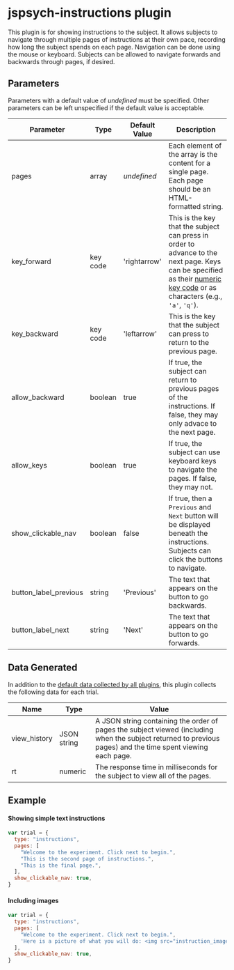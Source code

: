 # jspsych-instructions plugin

This plugin is for showing instructions to the subject. It allows subjects to navigate through multiple pages of instructions at their own pace, recording how long the subject spends on each page. Navigation can be done using the mouse or keyboard. Subjects can be allowed to navigate forwards and backwards through pages, if desired.

## Parameters

Parameters with a default value of _undefined_ must be specified. Other parameters can be left unspecified if the default value is acceptable.

| Parameter             | Type     | Default Value | Description                                                                                                                                                                                                                                          |
| --------------------- | -------- | ------------- | ---------------------------------------------------------------------------------------------------------------------------------------------------------------------------------------------------------------------------------------------------- |
| pages                 | array    | _undefined_   | Each element of the array is the content for a single page. Each page should be an HTML-formatted string.                                                                                                                                            |
| key_forward           | key code | 'rightarrow'  | This is the key that the subject can press in order to advance to the next page. Keys can be specified as their [numeric key code](http://www.cambiaresearch.com/articles/15/javascript-char-codes-key-codes) or as characters (e.g., `'a'`, `'q'`). |
| key_backward          | key code | 'leftarrow'   | This is the key that the subject can press to return to the previous page.                                                                                                                                                                           |
| allow_backward        | boolean  | true          | If true, the subject can return to previous pages of the instructions. If false, they may only advace to the next page.                                                                                                                              |
| allow_keys            | boolean  | true          | If true, the subject can use keyboard keys to navigate the pages. If false, they may not.                                                                                                                                                            |
| show_clickable_nav    | boolean  | false         | If true, then a `Previous` and `Next` button will be displayed beneath the instructions. Subjects can click the buttons to navigate.                                                                                                                 |
| button_label_previous | string   | 'Previous'    | The text that appears on the button to go backwards.                                                                                                                                                                                                 |
| button_label_next     | string   | 'Next'        | The text that appears on the button to go forwards.                                                                                                                                                                                                  |

## Data Generated

In addition to the [default data collected by all plugins](overview#datacollectedbyplugins), this plugin collects the following data for each trial.

| Name         | Type        | Value                                                                                                                                                        |
| ------------ | ----------- | ------------------------------------------------------------------------------------------------------------------------------------------------------------ |
| view_history | JSON string | A JSON string containing the order of pages the subject viewed (including when the subject returned to previous pages) and the time spent viewing each page. |
| rt           | numeric     | The response time in milliseconds for the subject to view all of the pages.                                                                                  |

## Example

#### Showing simple text instructions

```javascript
var trial = {
  type: "instructions",
  pages: [
    "Welcome to the experiment. Click next to begin.",
    "This is the second page of instructions.",
    "This is the final page.",
  ],
  show_clickable_nav: true,
}
```

#### Including images

```javascript
var trial = {
  type: "instructions",
  pages: [
    "Welcome to the experiment. Click next to begin.",
    'Here is a picture of what you will do: <img src="instruction_image.jpg"></img>',
  ],
  show_clickable_nav: true,
}
```
